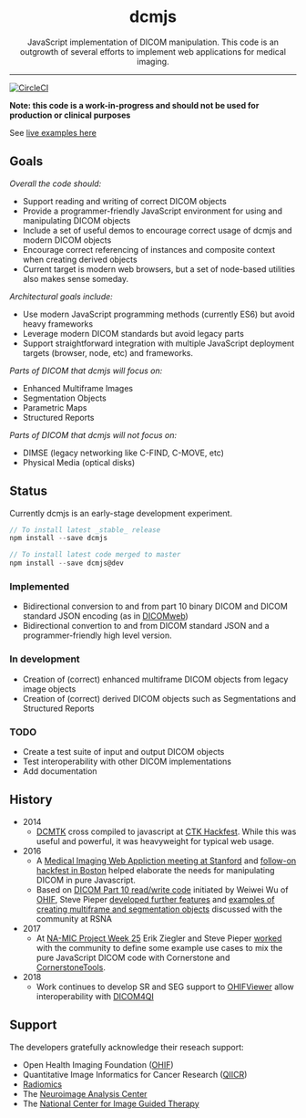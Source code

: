 <div align="center">
  <h1>dcmjs</h1>

  <p>JavaScript implementation of DICOM manipulation. This code is an outgrowth of several efforts to implement web applications for medical imaging.</p>
</div>

<hr />

[![CircleCI](https://circleci.com/gh/dcmjs-org/dcmjs.svg?style=svg)](https://circleci.com/gh/dcmjs-org/dcmjs)

**Note: this code is a work-in-progress and should not be used for production or clinical purposes**

See [live examples here](https://dcmjs-org.github.io/dcmjs/examples/)

## Goals

_Overall the code should:_

* Support reading and writing of correct DICOM objects
* Provide a programmer-friendly JavaScript environment for using and manipulating DICOM objects
* Include a set of useful demos to encourage correct usage of dcmjs and modern DICOM objects
* Encourage correct referencing of instances and composite context when creating derived objects
* Current target is modern web browsers, but a set of node-based utilities also makes sense someday.

_Architectural goals include:_

* Use modern JavaScript programming methods (currently ES6) but avoid heavy frameworks
* Leverage modern DICOM standards but avoid legacy parts
* Support straightforward integration with multiple JavaScript deployment targets (browser, node, etc) and frameworks.

_Parts of DICOM that dcmjs will focus on:_

* Enhanced Multiframe Images
* Segmentation Objects
* Parametric Maps
* Structured Reports

_Parts of DICOM that dcmjs *will not* focus on:_

* DIMSE (legacy networking like C-FIND, C-MOVE, etc)
* Physical Media (optical disks)

## Status

Currently dcmjs is an early-stage development experiment.

```js
// To install latest _stable_ release
npm install --save dcmjs

// To install latest code merged to master
npm install --save dcmjs@dev
```

### Implemented
  
* Bidirectional conversion to and from part 10 binary DICOM and DICOM standard JSON encoding (as in [DICOMweb](http://dicomweb.org))
* Bidirectional convertion to and from DICOM standard JSON and a programmer-friendly high level version.

### In development

* Creation of (correct) enhanced multiframe DICOM objects from legacy image objects
* Creation of (correct) derived DICOM objects such as Segmentations and Structured Reports

### TODO

* Create a test suite of input and output DICOM objects
* Test interoperability with other DICOM implementations
* Add documentation

## History

* 2014
  * [DCMTK](dcmtk.org) cross compiled to javascript at [CTK Hackfest](http://www.commontk.org/index.php/CTK-Hackfest-May-2014). While this was useful and powerful, it was heavyweight for typical web usage.
* 2016
  * A [Medical Imaging Web Appliction meeting at Stanford](http://qiicr.org/web/outreach/Medical-Imaging-Web-Apps/) and [follow-on hackfest in Boston](http://qiicr.org/web/outreach/MIWS-hackfest/) helped elaborate the needs for manipulating DICOM in pure Javascript.
  * Based on [DICOM Part 10 read/write code](https://github.com/OHIF/dicom-dimse) initiated by Weiwei Wu of [OHIF](http://ohif.org), Steve Pieper [developed further features](https://github.com/pieper/sites/tree/gh-pages/dcmio) and [examples of creating multiframe and segmentation objects](https://github.com/pieper/sites/tree/gh-pages/DICOMzero) discussed with the community at RSNA
* 2017
  * At [NA-MIC Project Week 25](https://na-mic.org/wiki/Project_Week_25) Erik Ziegler and Steve Pieper [worked](https://na-mic.org/wiki/Project_Week_25/DICOM_Segmentation_Support_for_Cornerstone_and_OHIF_Viewer)
 with the community to define some example use cases to mix the pure JavaScript DICOM code with Cornerstone and [CornerstoneTools](https://github.com/chafey/cornerstoneTools).
* 2018
  * Work continues to develop SR and SEG support to [OHIFViewer](http://ohif.org) allow interoperability with [DICOM4QI](https://legacy.gitbook.com/book/qiicr/dicom4qi/details)

## Support

The developers gratefully acknowledge their reseach support:

* Open Health Imaging Foundation ([OHIF](http://ohif.org))
* Quantitative Image Informatics for Cancer Research ([QIICR](http://qiicr.org))
* [Radiomics](http://radiomics.io)
* The [Neuroimage Analysis Center](http://nac.spl.harvard.edu)
* The [National Center for Image Guided Therapy](http://ncigt.org)

<!--stackedit_data:
eyJoaXN0b3J5IjpbMTI4MTEyOTE1NV19
-->
